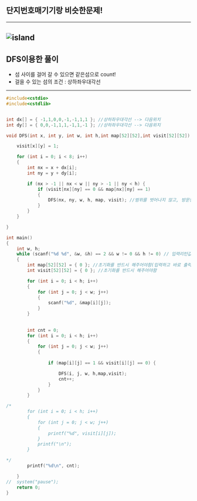 ## 단지번호매기기랑 비슷한문제!
----------------------------------------------------------------------------------------------------------------------
![island](https://user-images.githubusercontent.com/29946480/62061420-6b966d80-b227-11e9-97c8-37b327e63045.PNG)
-----------------------------------------------------------------------------------------------------------------------
## DFS이용한 풀이

- 섬 사이를 걸어 갈 수 있으면 같은섬으로 count!
- 걸을 수 있는 섬의 조건 : 상하좌우대각선

---------------------------------------------------------------------------------------------------------------------
```c
#include<cstdio>
#include<cstdlib>


int dx[] = { -1,1,0,0,-1,-1,1,1 }; //상하좌우대각선 --> 다음위치
int dy[] = { 0,0,-1,1,1,-1,1,-1 }; //상하좌우대각선 --> 다음위치

void DFS(int x, int y, int w, int h,int map[52][52],int visit[52][52]) {

	visit[x][y] = 1;

	for (int i = 0; i < 8; i++)
	{
		int nx = x + dx[i];
		int ny = y + dy[i];

		if (nx > -1 || nx < w || ny > -1 || ny < h) {
			if (visit[nx][ny] == 0 && map[nx][ny] == 1)
			{
				DFS(nx, ny, w, h, map, visit); //범위를 벗어나지 않고, 방문한적이 없고, 다음위치에 섬이 있으면 DFS탐색
			}
		}
	}

}

int main()
{
	int w, h;
	while (scanf("%d %d", &w, &h) == 2 && w != 0 && h != 0) // 입력리턴값이 2개이고, w와 h가 0이 아니면 반복!!
	{
		int map[52][52] = { 0 }; //초기화를 반드시 해주어야함(입력하고 바로 출력이 되기때문)
		int visit[52][52] = { 0 }; //초기화를 반드시 해주어야함

		for (int i = 0; i < h; i++)
		{
			for (int j = 0; j < w; j++)
			{
				scanf("%d", &map[i][j]);
			}
		}
		
		
		int cnt = 0;
		for (int i = 0; i < h; i++)
		{
			for (int j = 0; j < w; j++)
			{
				
				if (map[i][j] == 1 && visit[i][j] == 0) {

					DFS(i, j, w, h,map,visit);
					cnt++; 
				}
			}
		}

/*
		for (int i = 0; i < h; i++)
		{
			for (int j = 0; j < w; j++)
			{
				printf("%d", visit[i][j]);
			}
			printf("\n");
		}

*/
		printf("%d\n", cnt);

	}
//	system("pause");
	return 0;
}
```
